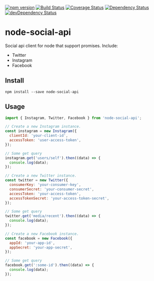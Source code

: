 [![npm version](https://badge.fury.io/js/node-social-api.svg)](https://badge.fury.io/js/node-social-api)
[![Build Status](https://travis-ci.org/pradel/node-social-api.svg?branch=master)](https://travis-ci.org/pradel/node-social-api)
[![Coverage Status](https://coveralls.io/repos/github/pradel/node-social-api/badge.svg?branch=master)](https://coveralls.io/github/pradel/node-social-api?branch=master)
[![Dependency Status](https://david-dm.org/pradel/node-social-api.svg)](https://david-dm.org/pradel/node-social-api)
[![devDependency Status](https://david-dm.org/pradel/node-social-api/dev-status.svg)](https://david-dm.org/pradel/node-social-api#info=devDependencies)

# node-social-api

Social api client for node that support promises.
Include:
* Twitter
* Instagram
* Facebook

## Install

`npm install --save node-social-api`

## Usage

```javascript
import { Instagram, Twitter, Facebook } from 'node-social-api';

// Create a new Instagram instance.
const instagram = new Instagram({
  clientId: 'your-client-id',
  accessToken: 'user-access-token',
});

// Some get query
instagram.get('users/self').then((data) => {
  console.log(data);
});

// Create a new Twitter instance.
const twitter = new Twitter({
  consumerKey: 'your-consumer-key',
  consumerSecret: 'your-consumer-secret',
  accessToken: 'your-access-token',
  accessTokenSecret: 'your-access-token-secret',
});

// Some get query
twitter.get('media/recent').then((data) => {
  console.log(data);
});

// Create a new Facebook instance.
const facebook = new Facebook({
  appId: 'your-app-id',
  appSecret: 'your-app-secret',
});

// Some get query
facebook.get(':some-id').then((data) => {
  console.log(data);
});
```
